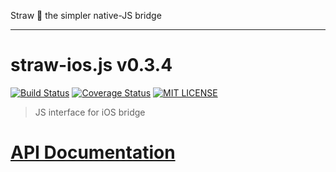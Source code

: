 Straw :tropical_drink: the simpler native-JS bridge

----
# straw-ios.js v0.3.4

[![Build Status](https://img.shields.io/travis/strawjs/straw-ios.js.svg?style=flat)](https://travis-ci.org/strawjs/straw-ios.js)
[![Coverage Status](https://img.shields.io/coveralls/strawjs/straw-ios.js.svg?style=flat)](https://coveralls.io/r/strawjs/straw-ios.js?branch=master)
[![MIT LICENSE](http://img.shields.io/badge/license-mit-blue.svg?style=flat)](https://raw.githubusercontent.com/strawjs/straw-ios.js/master/LICENSE)

> JS interface for iOS bridge

# [API Documentation](https://strawjs.github.io/straw-ios.js/doc/v0.3.4/index.html#!/api/straw.core)
